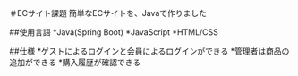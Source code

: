＃ECサイト課題
簡単なECサイトを、Javaで作りました

##使用言語
*Java(Spring Boot)
*JavaScript
*HTML/CSS

##仕様
*ゲストによるログインと会員によるログインができる
*管理者は商品の追加ができる
*購入履歴が確認できる
